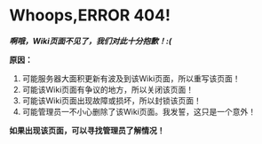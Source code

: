 # Whoops,ERROR 404!
***啊哦，Wiki页面不见了，我们对此十分抱歉！:(***

**原因：**
1. 可能服务器大面积更新有波及到该Wiki页面，所以重写该页面！
2. 可能该Wiki页面有争议的地方，所以关闭该页面！
3. 可能该Wiki页面出现故障或损坏，所以封锁该页面！
5. 可能管理员一不小心删除了该Wiki页面。我发誓，这只是一个意外！

**如果出现该页面，可以寻找管理员了解情况！**
